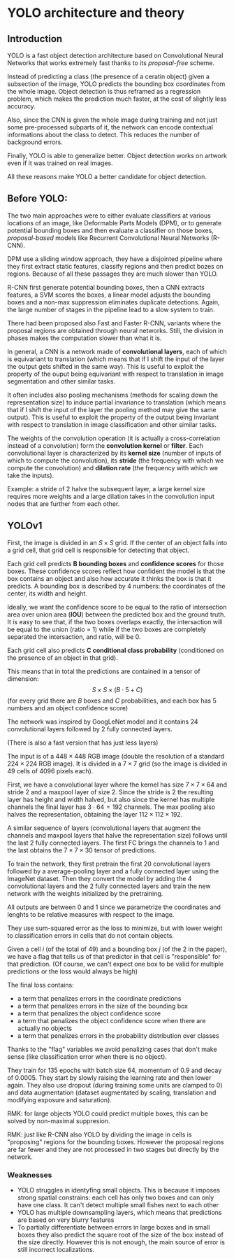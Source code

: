 # YOLO architecture and theory
## Introduction
YOLO is a fast object detection architecture based on Convolutional Neural Networks that works extremely fast thanks to its *proposal-free* scheme.

Instead of predicting a class (the presence of a ceratin object) given a subsection of the image, YOLO predicts the bounding box coordinates from the whole image. Object detection is thus reframed as a regression problem, which makes the prediction much faster, at the cost of slightly less accuracy.

Also, since the CNN is given the whole image during training and not just some pre-processed subparts of it, the network can encode contextual informations about the class to detect. This reduces the number of background errors.

Finally, YOLO is able to generalize better. Object detection works on artwork even if it was trained on real images.

All these reasons make YOLO a better candidate for object detection.

## Before YOLO:
The two main approaches were to either evaluate classifiers at various locations of an image, like Deformable Parts Models (DPM), or to generate potential bounding boxes and then evaluate a classifier on those boxes, *proposal-based* models like Recurrent Convolutional Neural Networks (R-CNN).

DPM use a sliding window approach, they have a disjointed pipeline where they first extract static features, classify regions and then predict bozes on regions. Because of all these passages they are much slower than YOLO.

R-CNN first generate potential bounding boxes, then a CNN extracts features, a SVM scores the boxes, a linear model adjusts the bounding boxes and a non-max suppression eliminates duplicate detections. Again, the large number of stages in the pipeline lead to a slow system to train. 

There had been proposed also Fast and Faster R-CNN, variants where the proposal regions are obtained through neural networks. Still, the division in phases makes the computation slower than what it is.

In general, a CNN is a network made of **convolutional layers**, each of which is equivariant to translation (which means that if I shift the input of the layer the output gets shifted in the same way). This is useful to exploit the property of the ouput being equivariant with respect to translation in image segmentation and other similar tasks.

It often includes also pooling mechanisms (methods for scaling down the representation size) to induce partial invariance to translation (which means that if I shift the input of the layer the pooling method may give the same output). This is useful to exploit the property of the output being invariant with respect to translation in image classification and other similar tasks.

The weights of the convolution operation (it is actually a cross-correlation instead of a convolution) form the **convolution kernel** or **filter**.
Each convolutional layer is characterized by its **kernel size** (number of inputs of which to compute the convolution), its **stride** (the frequency with which we compute the convolution)  and **dilation rate** (the frequency with which we take the inputs).

Example: a stride of 2 halve the subsequent layer, a large kernel size requires more weights and a large dilation takes in the convolution input nodes that are further from each other.

## YOLOv1

First, the image is divided in an $S \times S$ grid. If the center of an object falls into a grid cell, that grid cell is responsible for detecting that object.

Each grid cell predicts **B bounding boxes** and **confidence scores** for those boxes. These confidence scores reflect how confident the model is that the box contains an object and also how accurate it thinks the box is that it predicts. A bounding box is described by 4 numbers: the coordinates of the center, its width and height.

Ideally, we want the confidence score to be equal to the ratio of intersection area over union area (**IOU**) between the predicted box and the ground truth. It is easy to see that, if the two boxes overlaps exactly, the intersaction will be equal to the union (ratio = 1) while if the two boxes are completely separated the intersaction, and ratio, will be 0.

Each grid cell also predicts **C conditional class probability** (conditioned on the presence of an object in that grid). 

This means that in total the predictions are contained in a tensor of dimension:
$$S \times S \times (B\cdot 5 + C)$$
(for every grid there are $B$ boxes and $C$ probabilities, and each box has 5 numbers and an object confidence score)

The network was inspired by GoogLeNet model and it contains 24 convolutional layers followed by 2 fully connected layers.

(There is also a fast version that has just less layers)

The input is of a $448 \times 448$ RGB image (double the resolution of a standard $224 \times 224$ RGB image). It is divided in a $7 \times 7$ grid (so the image is divided in $49$ cells of $4096$ pixels each).

First, we have a convolutional layer where the kernel has size $7 \times 7 \times 64$ and stride $2$ and a maxpool layer of size $2$. Since the stride is $2$ the resulting layer has height and width halved, but also since the kernel has multiple channels the final layer has $3 \cdot 64 = 192$ channels. The max pooling also halves the representation, obtaining the layer $112 \times 112 \times 192$.

A similar sequence of layers (convolutional layers that augment the channels and maxpool layers that halve the representation size) follows until the last 2 fully connected layers. The first FC brings the channels to 1 and the last obtains the $7 \times 7 \times 30$ tensor of predictions. 

To train the network, they first pretrain the first 20 convolutional layers followed by a average-pooling layer and a fully connected layer using the ImageNet dataset. Then they convert the model by adding the 4 convolutional layers and the 2 fully connected layers and train the new network with the weights initialized by the pretraining.

All outputs are between 0 and 1 since we parametrize the coordinates and lenghts to be relative measures with respect to the image.

They use sum-squared error as the loss to minimize, but with lower weight to classification errors in cells that do not contain objects. 

Given a cell $i$ (of the total of $49$) and a bounding box $j$ (of the $2$ in the paper), we have a flag that tells us of that predictor in that cell is "responsible" for that prediction. (Of course, we can't expect one box to be valid for multiple predictions or the loss would always be high)

The final loss contains:
- a term that penalizes errors in the coordinate predictions
- a term that penalizes errors in the size of the bounding box
- a term that penalizes the object confidence score
- a term that penalizes the object confidence score when there are actually no objects
- a term that penalizes errors in the probability distribution over classes

Thanks to the "flag" variables we avoid penalizing cases that don't make sense (like classification error when there is no object).

They train for 135 epochs with batch size 64, momentum of 0.9 and decay of 0.0005. They start by slowly raising the learning rate and then lower again. They also use dropout (during training some units are clamped to 0) and data augmentation (dataset augmentated by scaling, translation and modifying exposure and saturation).

RMK: for large objects YOLO could predict multiple boxes, this can be solved by non-maximal suppresion.

RMK: just like R-CNN also YOLO by dividing the image in cells is "proposing" regions for the bounding boxes. However the proposal regions are far fewer and they are not processed in two stages but directly by the network.

### Weaknesses
- YOLO struggles in identyfing small objects. This is because it imposes strong spatial constrains: each cell has only two boxes and can only have one class. It can't detect multiple small fishes next to each other
- YOLO has multiple downsampling layers, which means that predictions are based on very blurry features
- To partially differentiate between errors in large boxes and in small boxes they also predict the square root of the size of the box instead of the size directly. However this is not enough, the main source of error is still incorrect localizations.

